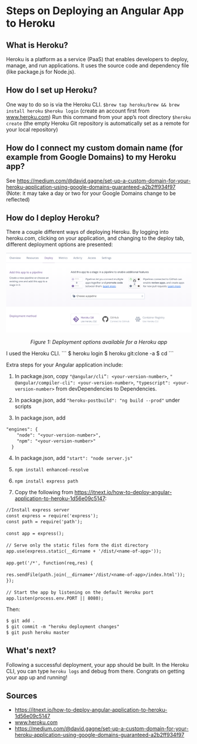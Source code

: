 # Steps on Deploying an Angular App to Heroku

## What is Heroku?
Heroku is a platform as a service (PaaS) that enables developers to deploy, manage, and run applications. It uses the source code and dependency file (like package.js for Node.js).

## How do I set up Heroku?
One way to do so is via the Heroku CLI.
` $brew tap heroku/brew && brew install heroku `
` $heroku login ` (create an account first from www.heroku.com)
Run this command from your app’s root directory ` $heroku create ` (the empty Heroku Git repository is automatically set as a remote for your local repository)

## How do I connect my custom domain name (for example from Google Domains) to my Heroku app?
See https://medium.com/@david.gagne/set-up-a-custom-domain-for-your-heroku-application-using-google-domains-guaranteed-a2b2ff934f97
(Note: it may take a day or two for your Google Domains change to be reflected)

## How do I deploy Heroku?
There a couple different ways of deploying Heroku. By logging into heroku.com, clicking on your application, and changing to the deploy tab, different deployment options are presented:

<img src="heroku-deployment.png">
<p align="center"> <i> Figure 1: Deployment options available for a Heroku app </i> </p>
I used the Heroku CLI. 
```
$ heroku login
$ heroku git:clone -a <your-heroku-app-name>
$ cd <your-heroku-app-name>
```

Extra steps for your Angular application include:
1. In package.json, copy ` "@angular/cli”: <your-version-number> `, ` " @angular/compiler-cli": <your-version-number> `, ` "typescript": <your-version-number> ` from devDependencies to Dependencies. 

2. In package.json, add ` "heroku-postbuild": "ng build --prod" ` under scripts

3. In package.json, add 
```
"engines": {
    "node": "<your-version-number>",
    "npm": "<your-version-number>"
  }
```

4. In package.json, add ` "start": "node server.js" `

5. ` npm install enhanced-resolve `

6. ` npm install express path `

7. Copy the following from https://itnext.io/how-to-deploy-angular-application-to-heroku-1d56e09c5147:
```
//Install express server
const express = require('express');
const path = require('path');

const app = express();

// Serve only the static files form the dist directory
app.use(express.static(__dirname + '/dist/<name-of-app>'));

app.get('/*', function(req,res) {
    
res.sendFile(path.join(__dirname+'/dist/<name-of-app>/index.html'));
});

// Start the app by listening on the default Heroku port
app.listen(process.env.PORT || 8080);
```

Then: 
```
$ git add .
$ git commit -m "heroku deployment changes"
$ git push heroku master
```

## What's next?
Following a successful deployment, your app should be built. In the Heroku CLI, you can type ` heroku logs ` and debug from there. Congrats on getting your app up and running!

## Sources
* https://itnext.io/how-to-deploy-angular-application-to-heroku-1d56e09c5147
* www.heroku.com
* https://medium.com/@david.gagne/set-up-a-custom-domain-for-your-heroku-application-using-google-domains-guaranteed-a2b2ff934f97
